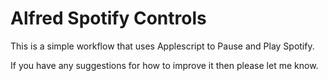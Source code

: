 # Alfred Spotify Controls

This is a simple workflow that uses Applescript to Pause and Play Spotify. 

If you have any suggestions for how to improve it then please let me know. 
